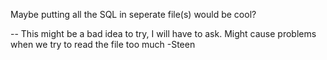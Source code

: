 Maybe putting all the SQL in seperate file(s) would be cool?

--
This might be a bad idea to try, I will have to ask.
Might cause problems when we try to read the file too much
-Steen